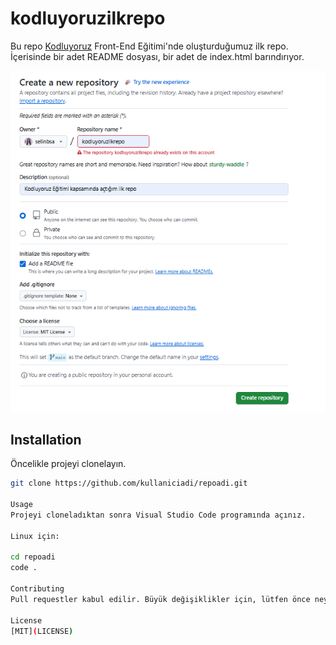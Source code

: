 # kodluyoruzilkrepo

Bu repo [Kodluyoruz](https://www.kodluyoruz.org/) Front-End Eğitimi'nde oluşturduğumuz ilk repo. İçerisinde bir adet README dosyası, bir adet de index.html barındırıyor.

![Proje ekran görüntüsü](assets/Screenshot%202025-07-09%20173350.png)

## Installation

Öncelikle projeyi clonelayın.

```bash
git clone https://github.com/kullaniciadi/repoadi.git

Usage
Projeyi cloneladıktan sonra Visual Studio Code programında açınız.

Linux için:

cd repoadi
code .

Contributing
Pull requestler kabul edilir. Büyük değişiklikler için, lütfen önce neyi değiştirmek istediğinizi tartışmak için bir konu açınız.

License
[MIT](LICENSE)
